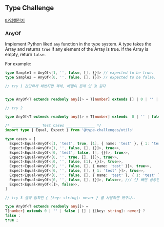 ## Type Challenge 

[타입챌린지](https://github.com/type-challenges/type-challenges)



### AnyOf

Implement Python liked `any` function in the type system. A type takes the Array and returns `true` if any element of the Array is true. If the Array is empty, return `false`.

For example:

```typescript
type Sample1 = AnyOf<[1, '', false, [], {}]> // expected to be true.
type Sample2 = AnyOf<[0, '', false, [], {}]> // expected to be false.
```

```typescript
// try 1 간단하게 해봤지만 객체, 배열이 문제 인 것 같다 


type AnyOf<T extends readonly any[]> = T[number] extends [] | 0 | '' | false | {} ? false : true
```

```typescript
// try 2

type AnyOf<T extends readonly any[]> = T[number] extends  0 | '' | false  | [] ? false : keyof T[number] extends string ? true : false

/* _____________ Test Cases _____________ */
import type { Equal, Expect } from '@type-challenges/utils'

type cases = [
  Expect<Equal<AnyOf<[1, 'test', true, [1], { name: 'test' }, { 1: 'test' }]>, true>>,
  Expect<Equal<AnyOf<[1, '', false, [], {}]>, true>>,
  Expect<Equal<AnyOf<[0, 'test', false, [], {}]>, true>>,
  Expect<Equal<AnyOf<[0, '', true, [], {}]>, true>>,
  Expect<Equal<AnyOf<[0, '', false, [1], {}]>, true>>,
  Expect<Equal<AnyOf<[0, '', false, [], { name: 'test' }]>, true>>,
  Expect<Equal<AnyOf<[0, '', false, [], { 1: 'test' }]>, true>>,
  Expect<Equal<AnyOf<[0, '', false, [], { name: 'test' }, { 1: 'test' }]>, true>>,
  Expect<Equal<AnyOf<[0, '', false, [], {}]>, false>>, /// {} 빼면 성공인데... 실패   keyof {} never 인데 왜...
  Expect<Equal<AnyOf<[]>, false>>,
]
```

```typescript
// try 3 결국 답확인 { [key: string]: never } 를 사용하면 됐구나..

type AnyOf<T extends readonly any[]> = 
T[number] extends 0 | '' | false | [] | {[key: string]: never} ? 
false : 
true ;


```








